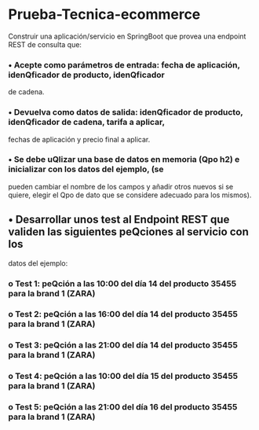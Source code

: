 # Prueba-Tecnica-ecommerce
Construir una aplicación/servicio en SpringBoot que provea una endpoint REST de consulta que:

### • Acepte como parámetros de entrada: fecha de aplicación, idenQficador de producto, idenQficador
de cadena.
### • Devuelva como datos de salida: idenQficador de producto, idenQficador de cadena, tarifa a aplicar,
fechas de aplicación y precio final a aplicar.
### • Se debe uQlizar una base de datos en memoria (Qpo h2) e inicializar con los datos del ejemplo, (se
pueden cambiar el nombre de los campos y añadir otros nuevos si se quiere, elegir el Qpo de dato
que se considere adecuado para los mismos).

## • Desarrollar unos test al Endpoint REST que validen las siguientes peQciones al servicio con los
datos del ejemplo:

### o Test 1: peQción a las 10:00 del día 14 del producto 35455 para la brand 1 (ZARA)
### o Test 2: peQción a las 16:00 del día 14 del producto 35455 para la brand 1 (ZARA)
### o Test 3: peQción a las 21:00 del día 14 del producto 35455 para la brand 1 (ZARA)
### o Test 4: peQción a las 10:00 del día 15 del producto 35455 para la brand 1 (ZARA)
### o Test 5: peQción a las 21:00 del día 16 del producto 35455 para la brand 1 (ZARA)
